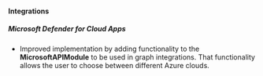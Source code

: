 #### Integrations

##### Microsoft Defender for Cloud Apps

- Improved implementation by adding functionality to the **MicrosoftAPIModule** to be used in graph integrations. That functionality allows the user to choose between different Azure clouds.